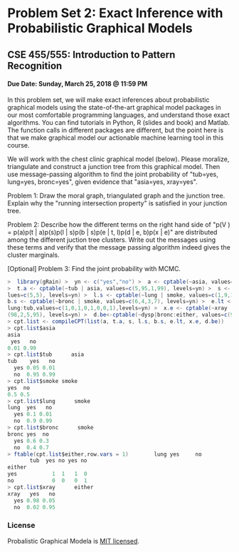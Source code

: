 # Problem Set 2: Exact Inference with Probabilistic Graphical Models
## CSE 455/555: Introduction to Pattern Recognition
#### Due Date: Sunday, March 25, 2018 @ 11:59 PM

In this problem set, we will make exact inferences about probabilistic graphical models using the 
state-of-the-art graphical model packages in our most comfortable programming languages, and 
understand those exact algorithms. You can find tutorials in Python, R (slides and book) and Matlab. 
The function calls in different packages are different, but the point here is that we make graphical 
model our actionable machine learning tool in this course. 

We will work with the chest clinic graphical model (below). Please moralize, triangulate and construct 
a junction tree from this graphical model. Then use message-passing algorithm to find the joint 
probability of "tub=yes, lung=yes, bronc=yes", given evidence that "asia=yes, xray=yes". 

Problem 1: Draw the moral graph, triangulated graph and the junction tree. Explain why the 
"running intersection property" is satisfied in your junction tree.

Problem 2: Describe how the different terms on the right hand side of "p(V ) = p(a)p(t | a)p(s)p(l | 
s)p(b | s)p(e | t, l)p(d | e, b)p(x | e)" are distributed among the different juction tree clusters. 
Write out the messages using these terms and verify that the message passing algorithm indeed gives 
the cluster marginals.

[Optional] Problem 3: Find the joint probability with MCMC.

[graph]: https://imgur.com/a/nq4YE "Graph"


```csharp
>  library(gRain) >  yn <- c("yes","no") >  a <- cptable(~asia, values=c(1,99), levels=yn)
>  t.a <- cptable(~tub | asia, values=c(5,95,1,99), levels=yn) >  s <- cptable(~smoke, va
lues=c(5,5), levels=yn) >  l.s <- cptable(~lung | smoke, values=c(1,9,1,99), levels=yn) >  
b.s <- cptable(~bronc | smoke, values=c(6,4,3,7), levels=yn) >  e.lt <- cptable(~either | 
lung:tub,values=c(1,0,1,0,1,0,0,1),levels=yn) >  x.e <- cptable(~xray | either, values=c
(98,2,5,95), levels=yn) >  d.be<-cptable(~dysp|bronc:either, values=c(9,1,7,3,8,2,1,9),levels=yn)
> cpt.list <- compileCPT(list(a, t.a, s, l.s, b.s, e.lt, x.e, d.be))
> cpt.list$asia 
asia
 yes   no 
0.01 0.99 
> cpt.list$tub      asia
tub    yes   no
  yes 0.05 0.01
  no  0.95 0.99
> cpt.list$smoke smoke
yes  no 
0.5 0.5 
> cpt.list$lung      smoke
lung  yes   no
  yes 0.1 0.01
  no  0.9 0.99
> cpt.list$bronc      smoke
bronc yes  no
  yes 0.6 0.3
  no  0.4 0.7
> ftable(cpt.list$either,row.vars = 1)        lung yes     no   
       tub  yes no yes no
either                   
yes           1  1   1  0
no            0  0   0  1
> cpt.list$xray      either
xray   yes   no
  yes 0.98 0.05
  no  0.02 0.95
```
### License

Probalistic Graphical Modela is [MIT licensed](./LICENSE).